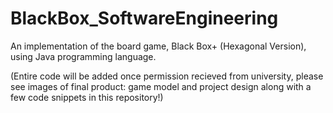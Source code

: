 # BlackBox_SoftwareEngineering
An implementation of the board game, Black Box+ (Hexagonal Version), using Java
programming language.

(Entire code will be added once permission recieved from university, please see images of final product: game model and project design along with a few code snippets in this repository!)
